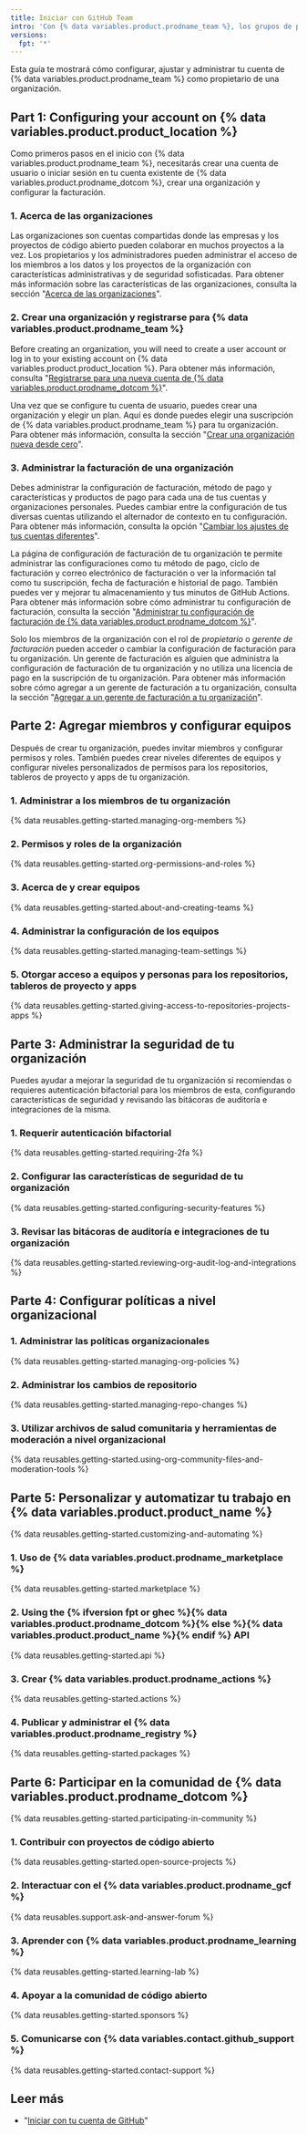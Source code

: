 ```yaml
---
title: Iniciar con GitHub Team
intro: 'Con {% data variables.product.prodname_team %}, los grupos de personas pueden colaborar a través de muchos proyectos al mismo tiempo en una cuenta organizacional.'
versions:
  fpt: '*'
---
```


Esta guía te mostrará cómo configurar, ajustar y administrar tu cuenta de {% data variables.product.prodname_team %} como propietario de una organización.

## Part 1: Configuring your account on {% data variables.product.product_location %}
Como primeros pasos en el inicio con {% data variables.product.prodname_team %}, necesitarás crear una cuenta de usuario o iniciar sesión en tu cuenta existente de {% data variables.product.prodname_dotcom %}, crear una organización y configurar la facturación.

### 1. Acerca de las organizaciones
Las organizaciones son cuentas compartidas donde las empresas y los proyectos de código abierto pueden colaborar en muchos proyectos a la vez. Los propietarios y los administradores pueden administrar el acceso de los miembros a los datos y los proyectos de la organización con características administrativas y de seguridad sofisticadas. Para obtener más información sobre las características de las organizaciones, consulta la sección "[Acerca de las organizaciones](/organizations/collaborating-with-groups-in-organizations/about-organizations#terms-of-service-and-data-protection-for-organizations)".

### 2. Crear una organización y registrarse para {% data variables.product.prodname_team %}
Before creating an organization, you will need to create a user account or log in to your existing account on {% data variables.product.product_location %}. Para obtener más información, consulta "[Registrarse para una nueva cuenta de {% data variables.product.prodname_dotcom %}](/get-started/signing-up-for-github/signing-up-for-a-new-github-account)".

Una vez que se configure tu cuenta de usuario, puedes crear una organización y elegir un plan. Aquí es donde puedes elegir una suscripción de {% data variables.product.prodname_team %} para tu organización. Para obtener más información, consulta la sección "[Crear una organización nueva desde cero](/organizations/collaborating-with-groups-in-organizations/creating-a-new-organization-from-scratch)".

### 3. Administrar la facturación de una organización
Debes administrar la configuración de facturación, método de pago y características y productos de pago para cada una de tus cuentas y organizaciones personales. Puedes cambiar entre la configuración de tus diversas cuentas utilizando el alternador de contexto en tu configuración. Para obtener más información, consulta la opción "[Cambiar los ajustes de tus cuentas diferentes](/billing/managing-your-github-billing-settings/about-billing-on-github#switching-between-settings-for-your-different-accounts)".

La página de configuración de facturación de tu organización te permite administrar las configuraciones como tu método de pago, ciclo de facturación y correo electrónico de facturación o ver la información tal como tu suscripción, fecha de facturación e historial de pago. También puedes ver y mejorar tu almacenamiento y tus minutos de GitHub Actions. Para obtener más información sobre cómo administrar tu configuración de facturación, consulta la sección "[Administrar tu configuración de facturación de {% data variables.product.prodname_dotcom %}](/billing/managing-your-github-billing-settings)".

Solo los miembros de la organización con el rol de *propietario* o *gerente de facturación* pueden acceder o cambiar la configuración de facturación para tu organización. Un gerente de facturación es alguien que administra la configuración de facturación de tu organización y no utiliza una licencia de pago en la suscripción de tu organización. Para obtener más información sobre cómo agregar a un gerente de facturación a tu organización, consulta la sección "[Agregar a un gerente de facturación a tu organización](/organizations/managing-peoples-access-to-your-organization-with-roles/adding-a-billing-manager-to-your-organization)".


## Parte 2: Agregar miembros y configurar equipos
Después de crear tu organización, puedes invitar miembros y configurar permisos y roles. También puedes crear niveles diferentes de equipos y configurar niveles personalizados de permisos para los repositorios, tableros de proyecto y apps de tu organización.

### 1. Administrar a los miembros de tu organización
{% data reusables.getting-started.managing-org-members %}

### 2. Permisos y roles de la organización
{% data reusables.getting-started.org-permissions-and-roles %}

### 3. Acerca de y crear equipos
{% data reusables.getting-started.about-and-creating-teams %}
### 4. Administrar la configuración de los equipos
{% data reusables.getting-started.managing-team-settings %}

### 5. Otorgar acceso a equipos y personas para los repositorios, tableros de proyecto y apps
{% data reusables.getting-started.giving-access-to-repositories-projects-apps %}
## Parte 3: Administrar la seguridad de tu organización
Puedes ayudar a mejorar la seguridad de tu organización si recomiendas o requieres autenticación bifactorial para los miembros de esta, configurando características de seguridad y revisando las bitácoras de auditoría e integraciones de la misma.

### 1. Requerir autenticación bifactorial
{% data reusables.getting-started.requiring-2fa %}

### 2. Configurar las características de seguridad de tu organización
{% data reusables.getting-started.configuring-security-features %}

### 3. Revisar las bitácoras de auditoría e integraciones de tu organización
{% data reusables.getting-started.reviewing-org-audit-log-and-integrations %}

## Parte 4: Configurar políticas a nivel organizacional
### 1. Administrar las políticas organizacionales
{% data reusables.getting-started.managing-org-policies %}
### 2. Administrar los cambios de repositorio
{% data reusables.getting-started.managing-repo-changes %}
### 3. Utilizar archivos de salud comunitaria y herramientas de moderación a nivel organizacional
{% data reusables.getting-started.using-org-community-files-and-moderation-tools %}
## Parte 5: Personalizar y automatizar tu trabajo en {% data variables.product.product_name %}

{% data reusables.getting-started.customizing-and-automating %}
### 1. Uso de {% data variables.product.prodname_marketplace %}
{% data reusables.getting-started.marketplace %}
### 2. Using the {% ifversion fpt or ghec %}{% data variables.product.prodname_dotcom %}{% else %}{% data variables.product.product_name %}{% endif %} API
{% data reusables.getting-started.api %}

### 3. Crear {% data variables.product.prodname_actions %}
{% data reusables.getting-started.actions %}

### 4. Publicar y administrar el {% data variables.product.prodname_registry %}
{% data reusables.getting-started.packages %}

## Parte 6: Participar en la comunidad de {% data variables.product.prodname_dotcom %}
{% data reusables.getting-started.participating-in-community %}
### 1. Contribuir con proyectos de código abierto
{% data reusables.getting-started.open-source-projects %}

### 2. Interactuar con el {% data variables.product.prodname_gcf %}
{% data reusables.support.ask-and-answer-forum %}

### 3. Aprender con {% data variables.product.prodname_learning %}
{% data reusables.getting-started.learning-lab %}

### 4. Apoyar a la comunidad de código abierto
{% data reusables.getting-started.sponsors %}

### 5. Comunicarse con {% data variables.contact.github_support %}
{% data reusables.getting-started.contact-support %}
## Leer más

- "[Iniciar con tu cuenta de GitHub](/get-started/onboarding/getting-started-with-your-github-account)"
